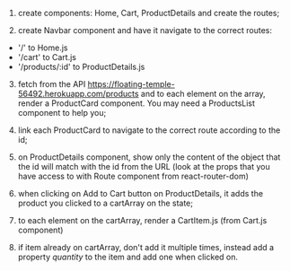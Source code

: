 1. create components: Home, Cart, ProductDetails and create the routes;

2. create Navbar component and have it navigate to the correct routes:
- '/' to Home.js
- '/cart' to Cart.js
- '/products/:id' to ProductDetails.js

3. fetch from the API https://floating-temple-56492.herokuapp.com/products and to each element on the array, render a ProductCard component. You may need a ProductsList component to help you;

4. link each ProductCard to navigate to the correct route according to the id;

5. on ProductDetails component, show only the content of the object that the id will match with the id from the URL (look at the props that you have access to with Route component from react-router-dom)

6. when clicking on Add to Cart button on ProductDetails, it adds the product you clicked to a cartArray on the state;

7. to each element on the cartArray, render a CartItem.js (from Cart.js component)

8. if item already on cartArray, don't add it multiple times, instead add a property *quantity* to the item and add one when clicked on.